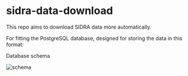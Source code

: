 # sidra-data-download
This repo aims to download SIDRA data more automatically. 

For fitting the PostgreSQL database, designed for storing the data in this format:




Database schema

![schema](https://user-images.githubusercontent.com/30662095/180040608-d2d13816-42f2-4abb-b838-a183e937ca7f.jpeg)
